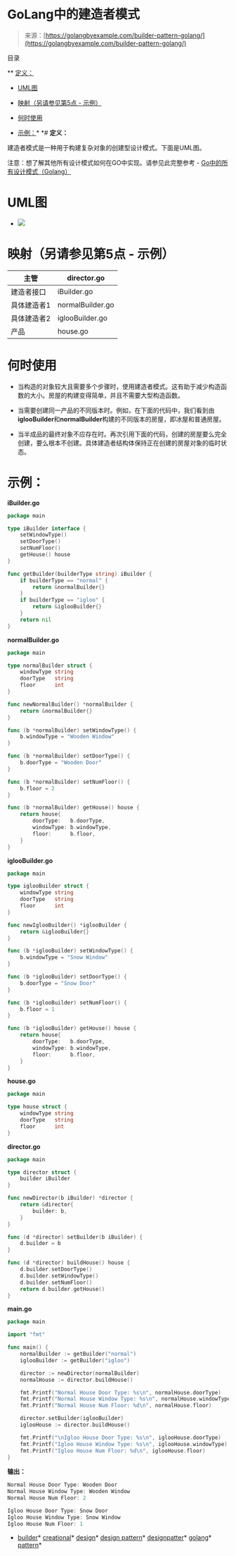 <!--yml

类别：未分类

日期：2024-10-13 06:01:10

-->

# GoLang中的建造者模式

> 来源：[https://golangbyexample.com/builder-pattern-golang/](https://golangbyexample.com/builder-pattern-golang/)

目录

**   [定义：](#Definition "定义：")

+   [UML图](#UML_Diagram "UML图")

+   [映射（另请参见第5点 - 示例）](#Mapping_Also_Refer_5th_point_-_Example "映射（另请参见第5点 - 示例）")

+   [何时使用](#When_To_Use "何时使用")

+   [示例：](#Example "示例：")*  *# **定义：**

建造者模式是一种用于构建复杂对象的创建型设计模式。下面是UML图。

注意：想了解其他所有设计模式如何在GO中实现。请参见此完整参考 - [Go中的所有设计模式（Golang）](https://golangbyexample.com/all-design-patterns-golang/)

# **UML图**

+   ![](img/636a38ada58dfd0df19e87ad386b9afd.png)

# **映射（另请参见第5点 - 示例）**

| 主管 | director.go |
| --- | --- |
| 建造者接口 | iBuilder.go |
| 具体建造者1 | normalBuilder.go |
| 具体建造者2 | iglooBuilder.go |
| 产品 | house.go |

# **何时使用**

+   当构造的对象较大且需要多个步骤时，使用建造者模式。这有助于减少构造函数的大小。房屋的构建变得简单，并且不需要大型构造函数。

+   当需要创建同一产品的不同版本时。例如，在下面的代码中，我们看到由**iglooBuilder**和**normalBuilder**构建的不同版本的房屋，即冰屋和普通房屋。

+   当半成品的最终对象不应存在时。再次引用下面的代码，创建的房屋要么完全创建，要么根本不创建。具体建造者结构体保持正在创建的房屋对象的临时状态。

# **示例：**

**iBuilder.go**

```go
package main

type iBuilder interface {
    setWindowType()
    setDoorType()
    setNumFloor()
    getHouse() house
}

func getBuilder(builderType string) iBuilder {
    if builderType == "normal" {
        return &normalBuilder{}
    }
    if builderType == "igloo" {
        return &iglooBuilder{}
    }
    return nil
}
```

**normalBuilder.go**

```go
package main

type normalBuilder struct {
    windowType string
    doorType   string
    floor      int
}

func newNormalBuilder() *normalBuilder {
    return &normalBuilder{}
}

func (b *normalBuilder) setWindowType() {
    b.windowType = "Wooden Window"
}

func (b *normalBuilder) setDoorType() {
    b.doorType = "Wooden Door"
}

func (b *normalBuilder) setNumFloor() {
    b.floor = 2
}

func (b *normalBuilder) getHouse() house {
    return house{
        doorType:   b.doorType,
        windowType: b.windowType,
        floor:      b.floor,
    }
}
```

**iglooBuilder.go**

```go
package main

type iglooBuilder struct {
    windowType string
    doorType   string
    floor      int
}

func newIglooBuilder() *iglooBuilder {
    return &iglooBuilder{}
}

func (b *iglooBuilder) setWindowType() {
    b.windowType = "Snow Window"
}

func (b *iglooBuilder) setDoorType() {
    b.doorType = "Snow Door"
}

func (b *iglooBuilder) setNumFloor() {
    b.floor = 1
}

func (b *iglooBuilder) getHouse() house {
    return house{
        doorType:   b.doorType,
        windowType: b.windowType,
        floor:      b.floor,
    }
}
```

**house.go**

```go
package main

type house struct {
    windowType string
    doorType   string
    floor      int
}
```

**director.go**

```go
package main

type director struct {
    builder iBuilder
}

func newDirector(b iBuilder) *director {
    return &director{
        builder: b,
    }
}

func (d *director) setBuilder(b iBuilder) {
    d.builder = b
}

func (d *director) buildHouse() house {
    d.builder.setDoorType()
    d.builder.setWindowType()
    d.builder.setNumFloor()
    return d.builder.getHouse()
}
```

**main.go**

```go
package main

import "fmt"

func main() {
    normalBuilder := getBuilder("normal")
    iglooBuilder := getBuilder("igloo")

    director := newDirector(normalBuilder)
    normalHouse := director.buildHouse()

    fmt.Printf("Normal House Door Type: %s\n", normalHouse.doorType)
    fmt.Printf("Normal House Window Type: %s\n", normalHouse.windowType)
    fmt.Printf("Normal House Num Floor: %d\n", normalHouse.floor)

    director.setBuilder(iglooBuilder)
    iglooHouse := director.buildHouse()

    fmt.Printf("\nIgloo House Door Type: %s\n", iglooHouse.doorType)
    fmt.Printf("Igloo House Window Type: %s\n", iglooHouse.windowType)
    fmt.Printf("Igloo House Num Floor: %d\n", iglooHouse.floor)
}
```

**输出：**

```go
Normal House Door Type: Wooden Door
Normal House Window Type: Wooden Window
Normal House Num Floor: 2

Igloo House Door Type: Snow Door
Igloo House Window Type: Snow Window
Igloo House Num Floor: 1
```

+   [builder](https://golangbyexample.com/tag/builder/)*   [creational](https://golangbyexample.com/tag/creational/)*   [design](https://golangbyexample.com/tag/design/)*   [design pattern](https://golangbyexample.com/tag/design-pattern/)*   [designpatter](https://golangbyexample.com/tag/designpatter/)*   [golang](https://golangbyexample.com/tag/golang/)*   [pattern](https://golangbyexample.com/tag/pattern/)*
